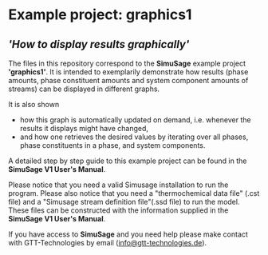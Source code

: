 # Example project: graphics1 
## _'How to display results graphically'_

The files in this repository correspond to the __SimuSage__ example project __\'graphics1\'__. It is intended to exemplarily demonstrate how results (phase amounts, phase constituent amounts and system component amounts of streams) can be displayed in different graphs. 

It is also shown
- how this graph is automatically updated on demand, i.e. whenever the results it displays might have changed,
- and how one retrieves the desired values by iterating over all phases, phase constituents in a phase, and system components.

A detailed step by step guide to this example project can be found in the __SimuSage V1 User\'s Manual__.  

Please notice that you need a valid Simusage installation to run the program. Please also notice that you need a "thermochemical data file" (.cst file) and a "Simusage stream definition file"(.ssd file) to run the model. These files can be constructed with the information supplied in the __SimuSage V1 User\'s Manual__.

If you have access to __SimuSage__ and you need help please make contact with GTT-Technologies by email (info@gtt-technologies.de).

